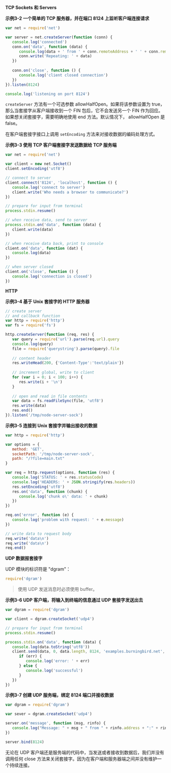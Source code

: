 **TCP Sockets 和 Servers**

**示例3-2 一个简单的 TCP 服务器，并在端口 8124 上监听客户端连接请求**

```js
var net = require('net')

var server = net.createServer(function (conn) {
   console.log('connected')
   conn.on('data', function (data) {
      console.log(data + ' from ' + conn.remoteAddress + ' ' + conn.remotePort)
      conn.write('Repeating: ' + data)
   })
   
   conn.on('close', function () {
      console.log('client closed connection')
   })
}).listen(8124)

console.log('listening on port 8124')
```

`createServer` 方法有一个可选参数 allowHalfOpen。如果将该参数设置为 true，那么当套接字从客户端接收到一个 FIN 包后，它不会发送另一个 FIN 作为回应。如果想关闭套接字，需要明确地使用 end 方法。默认情况下， allowHalfOpen 是 false。

在客户端套接字接口上调用 `setEncoding` 方法来对接收数据的编码处理方式。

**示例3-3 使用 TCP 客户端套接字发送数据给 TCP 服务端**

```js
var net = require('net')

var client = new net.Socket()
client.setEncoding('utf8')

// connect to server
client.connect('8124', 'localhost', function () {
   console.log('connect to server')
   client.write('Who needs a browser to communicate?')
})

// prepare for input from terminal
process.stdin.resume()

// when receive data, send to server
process.stdin.on('data', function (data) {
   client.write(data)
})

// when receive data back, print to console 
client.on('data', function (dat) {
   console.log(data)
})

// when server closed
client.on('close', function () {
   console.log('connection is closed')
})
```

**HTTP**

**示例3-4 基于 Unix 套接字的 HTTP 服务器**

```js
// create server
// and callback function
var http = require('http')
var fs = require('fs')

http.createServer(function (req, res) {
   var query = require('url').parse(req.url).query
   console.log(query)
   file = require('querystring').parse(query).file
   
   // content header
   res.writeHead(200, {'Content-Type':'text/plain'})
   
   // increment global, write to client
   for (var i = 0; i < 100; i++) {
      res.write(i + '\n')
   }
   
   // open and read in file contents
   var data = fs.readFileSync(file, 'utf8')
   res.write(data)
   res.end()
}).listen('/tmp/node-server-sock')
```

**示例3-5 连接到 Unix 套接字并输出接收的数据**

```js
var http = require('http')

var options = {
   method: 'GET',
   socketPath: '/tmp/node-server-sock',
   path: "/?file=main.txt"
}

var req = http.request(options, function (res) {
   console.log('STATUS: ' + res.statusCode)
   console.log('HEADERS: ' + JSON.stringify(res.headers))
   res.setEncoding('utf8')
   res.on('data', function (chunk) {
      console.log('chunk o\' data: ' + chunk)
   })
})

req.on('error', function (e) {
   console.log('problem with request: ' + e.message)
})

// write data to request body
req.write('data\n')
req.write('data\n')
req.end()
```

**UDP 数据报套接字**

UDP 模块的标识符是 "dgram"：

```js
require('dgram')
```
> 使用 UDP 发送消息时必须使用 buffer。

**示例3-6 UDP 客户端，将输入到终端的信息通过 UDP 套接字发送出去**

```js
var dgram = require('dgram')

var client = dgram.createSocket('udp4')

// prepare for input from terminal
process.stdin.resume()

process.stdin.on('data', function (data) {
   console.log(data.toString('utf8'))
   client.send(data, 0, data.length, 8124, 'examples.burningbird.net', function (err, bytes) {
      if (err) {
         console.log('error: ' + err)
      } else {
         console.log('successful')
      }
   })
})
```

**示例3-7 创建 UDP 服务端，绑定 8124 端口并接收数据**

```js
var dgram = require('dgram')

var sever = dgram.createSocket('udp4')

server.on('message', function (msg, rinfo) {
   console.log("Message: " + msg + " from " + rinfo.address + ":" + rinfo.port)
})

server.bind(8124)
```

无论在 UDP 客户端还是服务端的代码中，当发送或者接收到数据后，我们并没有调用任何 close 方法来关闭套接字。因为在客户端和服务器端之间并没有维护一个持续连接。